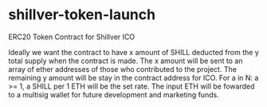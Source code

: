 # shillver-token-launch
ERC20 Token Contract for Shillver ICO

Ideally we want the contract to have x amount of SHILL deducted from the y total supply when the contract is made. The x amount will be sent to an array of ether addresses of those who contributed to the project. The remaining y amount will be stay in the contract address for ICO. For a in N: a >= 1, a SHILL per 1 ETH will be the set rate. The input ETH will be fowarded to a multisig wallet for future development and marketing funds. 
